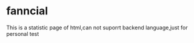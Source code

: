 # fanncial
This is a statistic page of html,can not suporrt backend language,just for personal test
